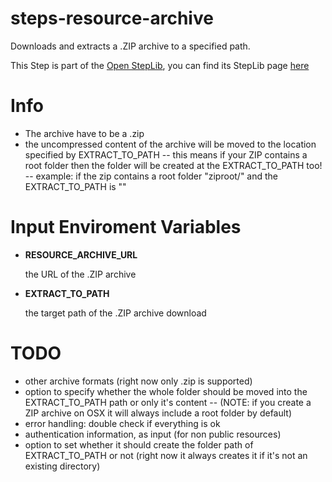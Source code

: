 steps-resource-archive
======================

Downloads and extracts a .ZIP archive to a specified path.

This Step is part of the [Open StepLib](http://www.steplib.com/), you can find its StepLib page [here](http://www.steplib.com/step/resource-archive-downloader)

# Info
- The archive have to be a .zip
- the uncompressed content of the archive will be moved to the location specified by EXTRACT_TO_PATH
-- this means if your ZIP contains a root folder then the folder will be created at the EXTRACT_TO_PATH too!
-- example: if the zip contains a root folder "ziproot/" and the EXTRACT_TO_PATH is ""


# Input Enviroment Variables
- **RESOURCE_ARCHIVE_URL**

	the URL of the .ZIP archive
- **EXTRACT_TO_PATH**

	the target path of the .ZIP archive download

# TODO
- other archive formats (right now only .zip is supported)
- option to specify whether the whole folder should be moved into the EXTRACT_TO_PATH path or only it's content
-- (NOTE: if you create a ZIP archive on OSX it will always include a root folder by default)
- error handling: double check if everything is ok
- authentication information, as input (for non public resources)
- option to set whether it should create the folder path of EXTRACT_TO_PATH or not (right now it always creates it if it's not an existing directory)
